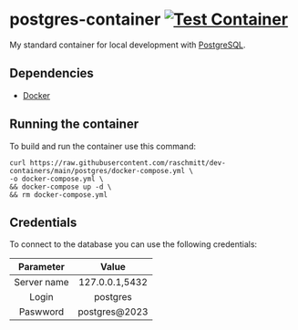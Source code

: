 # postgres-container [![Test Container](https://github.com/raschmitt/dev-containers/actions/workflows/rabbitmq-test.yml/badge.svg)](https://github.com/raschmitt/dev-containers/actions/workflows/rabbitmq-test.yml)

My standard container for local development with [PostgreSQL](https://www.postgresql.org/).

## Dependencies 

- [Docker](https://docs.docker.com/get-docker/)

## Running the container

To build and run the container use this command:

```
curl https://raw.githubusercontent.com/raschmitt/dev-containers/main/postgres/docker-compose.yml \
-o docker-compose.yml \
&& docker-compose up -d \
&& rm docker-compose.yml
```

## Credentials

To connect to the database you can use the following credentials:

| Parameter | Value |
| :---: | :---: |
| Server name | 127.0.0.1,5432 |
| Login | postgres |
| Paswword | postgres@2023 |
